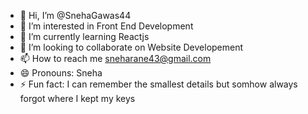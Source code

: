 - 👋 Hi, I’m @SnehaGawas44
- 👀 I’m interested in Front End Development
- 🌱 I’m currently learning Reactjs
- 💞️ I’m looking to collaborate on Website Developement
- 📫 How to reach me sneharane43@gmail.com
- 😄 Pronouns: Sneha
- ⚡ Fun fact: I can remember the smallest details but somhow always forgot where I kept my keys

<!---
SnehaGawas44/SnehaGawas44 is a ✨ special ✨ repository because its `README.md` (this file) appears on your GitHub profile.
You can click the Preview link to take a look at your changes.
--->
